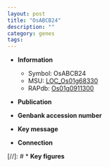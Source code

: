 ```yaml
---
layout: post
title: "OsABCB24"
description: ""
category: genes
tags: 
---
```


* **Information**  
    + Symbol: OsABCB24  
    + MSU: [LOC_Os01g68330](http://rice.uga.edu/cgi-bin/ORF_infopage.cgi?orf=LOC_Os01g68330)  
    + RAPdb: [Os01g0911300](http://rapdb.dna.affrc.go.jp/viewer/gbrowse_details/irgsp1?name=Os01g0911300)  

* **Publication**  

* **Genbank accession number**  

* **Key message**  

* **Connection**  

[//]: # * **Key figures**  


